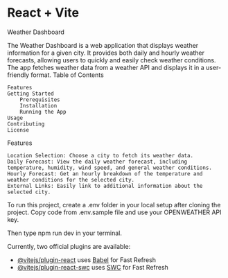# React + Vite

Weather Dashboard

The Weather Dashboard is a web application that displays weather information for a given city. It provides both daily and hourly weather forecasts, allowing users to quickly and easily check weather conditions. The app fetches weather data from a weather API and displays it in a user-friendly format.
Table of Contents

    Features
    Getting Started
        Prerequisites
        Installation
        Running the App
    Usage
    Contributing
    License

Features

    Location Selection: Choose a city to fetch its weather data.
    Daily Forecast: View the daily weather forecast, including temperature, humidity, wind speed, and general weather conditions.
    Hourly Forecast: Get an hourly breakdown of the temperature and weather conditions for the selected city.
    External Links: Easily link to additional information about the selected city.

To run this project, create a .env folder in your local setup after cloning the project.
Copy code from .env.sample file and use your OPENWEATHER API key.

Then type npm run dev in your terminal.

Currently, two official plugins are available:

- [@vitejs/plugin-react](https://github.com/vitejs/vite-plugin-react/blob/main/packages/plugin-react/README.md) uses [Babel](https://babeljs.io/) for Fast Refresh
- [@vitejs/plugin-react-swc](https://github.com/vitejs/vite-plugin-react-swc) uses [SWC](https://swc.rs/) for Fast Refresh
